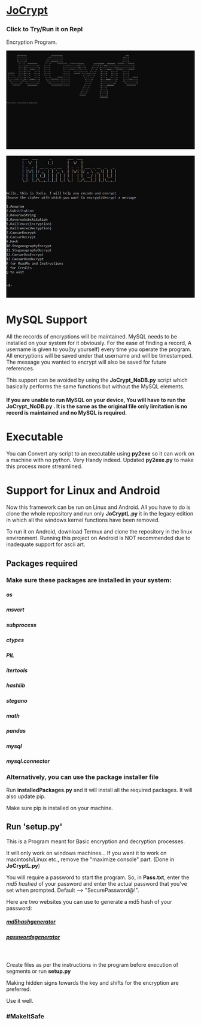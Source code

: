 # [JoCrypt](https://replit.com/@SidJo/JoCrypt?v=1)
### Click to Try/Run it on Repl

Encryption Program.


![intro](intro.png)

![menu](menu.JPG)

# MySQL Support

All the records of encryptions will be maintained. MySQL needs to be installed on your system for it obviously.
For the ease of finding a record, A username is given to you(by yourself) every time you operate the program.
All encryptions will be saved under that username and will be timestamped. The message you wanted to encrypt will also be saved for future references.

This support can be avoided by using the <b>JoCrypt_NoDB.py</b> script which basically performs the same functions but without the MySQL elements.

#### If you are unable to run MySQL on your device, You will have to run the JoCrypt_NoDB.py . It is the same as the original file only limitation is no record is maintained and no MySQL is required.


# Executable

You can Convert any script to an executable using <b>py2exe</b> so it can work on a machine with no python.
Very Handy indeed. Updated <b>py2exe.py</b> to make this process more streamlined.


# Support for Linux and Android
Now this framework can be run on Linux and Android.
All you have to do is clone the whole repository and run only <b>JoCryptL.py</b> it in the legacy edition in which all the windows kernel functions have been removed.

To run it on Android, download Termux and clone the repository in the linux environment.
Running this project on Android is NOT recommended due to inadequate support for ascii art.

## Packages required
### Make sure these packages are installed in your system:
##### os
##### msvcrt
##### subprocess
##### ctypes
##### PIL
##### itertools
##### hashlib
##### stegano
##### math
##### pandas
##### mysql
##### mysql.connector


### Alternatively, you can use the package installer file

Run <b>installedPackages.py</b> and it will install all the required packages. It will also update pip.

Make sure pip is installed on your machine.

## Run 'setup.py'

This is a Program meant for Basic encryption and decryption processes.

It will only work on windows machines...
If you want it to work on macintosh/Linux etc., remove the "maximize console" part. (Done in <b>JoCryptL.py</b>)

You will require a password to start the program. So,  in <b>Pass.txt</b>, enter the <em>md5 hashed</em> of your password and enter the actual password that you've set when prompted. Default --> "SecurePassword@!".

Here are two websites you can use to generate a md5 hash of your password:
##### [md5hashgenerator](https://www.md5hashgenerator.com/)
##### [passwordsgenerator](https://passwordsgenerator.net/md5-hash-generator/)  
\
\
Create files as per the instructions in the program before execution of segments or run <b>setup.py</b>

Making hidden signs towards the key and shifts for the encryption are preferred.

Use it well.

### #MakeItSafe
